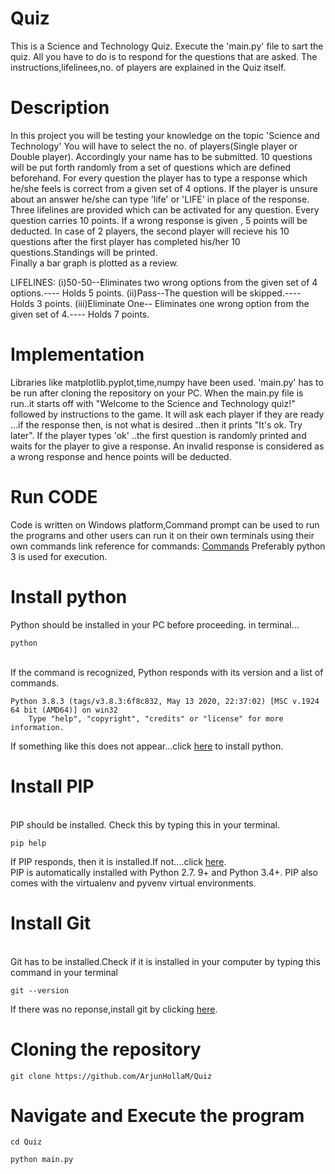 # Quiz
This is a Science and Technology Quiz.
Execute the 'main.py' file to sart the quiz.
All you have to do is to respond for the questions that are asked.
The instructions,lifelinees,no. of players are explained in the Quiz itself.
# Description
In this project you will be testing your knowledge on the topic 'Science and Technology'
You will have to select the no. of players(Single player or Double player).
Accordingly your name has to be submitted.
10 questions will be put forth randomly from a set of questions which are defined beforehand. 
For every question the player has to type a response which he/she feels is correct from a given set of 4 options.
If the player is unsure about an answer he/she can type 'life' or 'LIFE' in place of the response.
Three lifelines are provided which can be activated for any question.
Every question carries 10 points. If a wrong response is given , 5 points will be deducted.
In case of 2 players, the second player will recieve his 10 questions after the first player has completed his/her 10 questions.Standings will be printed.  
Finally a bar graph is plotted as a review.

LIFELINES:
(i)50-50--Eliminates two wrong options from the given set of 4 options.---- Holds 5 points.
(ii)Pass--The question will be skipped.---- Holds 3 points.
(iii)Eliminate One-- Eliminates one wrong option from the given set of 4.---- Holds 7 points.
# Implementation
Libraries like matplotlib.pyplot,time,numpy have been used.
'main.py' has to be run after cloning the repository on your PC.
When the main.py file is run..it starts off with "Welcome to the Science and Technology quiz!" followed by instructions to the game.
It will ask each player if they are ready ...if the response then, is not what is desired ..then it prints "It's ok. Try later".
If the player types 'ok' ..the first question is randomly printed and waits for the player to give a response. An invalid response is considered as a wrong response and hence points will be deducted.
# Run CODE
Code is written on Windows platform,Command prompt can be used to run the programs and other users can run it on their own terminals using their own commands link reference for commands: <a href=https://www.lemoda.net/windows/windows2unix/windows2unix.html>Commands<a>
Preferably python 3 is used for execution.
  <br><h1>Install python</h1>
Python should be installed in your PC before proceeding.
in terminal...
  <p><code>python</code></p>
<br>If the command is recognized, Python responds with its version and a list of commands.
  <p><code>Python 3.8.3 (tags/v3.8.3:6f8c832, May 13 2020, 22:37:02) [MSC v.1924 64 bit (AMD64)] on win32
    Type "help", "copyright", "credits" or "license" for more information.</code></p>
If something like this does not appear...click <a href=https://www.python.org/downloads/>here<a> to install python.
  <br><h1>Install PIP</h1>
<br>PIP should be installed. Check this by typing this in your terminal.
  <p><code>pip help</code></p>
If PIP responds, then it is installed.If not....click <a href="https://pip.pypa.io/en/stable/installing/">here</a>.
<br>PIP is automatically installed with Python 2.7. 9+ and Python 3.4+. PIP also comes with the virtualenv and pyvenv virtual environments.
  <br><h1>Install Git</h1>
<br>Git has to be installed.Check if it is installed in your computer by typing this command in your terminal
  <p><code>git --version</code></p>
If there was no reponse,install git by clicking <a href=https://git-scm.com/downloads>here<a>.
  <br><h1>Cloning the repository</h1></p>
  <p><code>git clone https://github.com/ArjunHollaM/Quiz </code></p>
  <h1>Navigate and Execute the program</h1>
  <p><code>cd Quiz</code></p>
  <p><code>python main.py</code></p>
 
  
  
  
  
